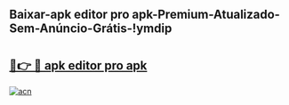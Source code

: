 
## Baixar-apk editor pro apk-Premium-Atualizado-Sem-Anúncio-Grátis-!ymdip

# <h2><a href="https://andorid.site?title=apk_editor_pro_apk&ref=27">🔗👉 🔴 apk editor pro apk</a></h2>

[![acn](https://github.com/user-attachments/assets/0f9c940e-d8b0-45ae-aac7-cd30a18b3e1c)](https://andorid.site?title=apk_editor_pro_apk&ref=27)

